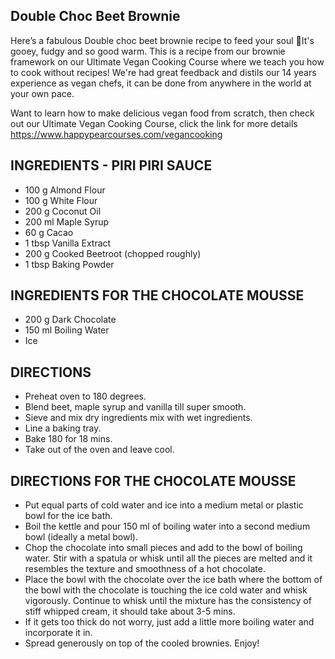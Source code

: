 ## Double Choc Beet Brownie

Here’s a fabulous Double choc beet brownie recipe to feed your soul 💚It's gooey, fudgy and so good warm. This is a recipe from our brownie framework on our Ultimate Vegan Cooking Course where we teach you how to cook without recipes! We're had great feedback and distils our 14 years experience as vegan chefs, it can be done from anywhere in the world at your own pace.

Want to learn how to make delicious vegan food from scratch, then check out our Ultimate Vegan Cooking Course, click the link for more details https://www.happypearcourses.com/vegancooking

## INGREDIENTS - PIRI PIRI SAUCE

- 100 g Almond Flour
- 100 g White Flour
- 200 g Coconut Oil
- 200 ml Maple Syrup
- 60 g Cacao
- 1 tbsp Vanilla Extract
- 200 g Cooked Beetroot (chopped roughly)
- 1 tbsp Baking Powder

## INGREDIENTS FOR THE CHOCOLATE MOUSSE

- 200 g Dark Chocolate
- 150 ml Boiling Water
- Ice

## DIRECTIONS

- Preheat oven to 180 degrees.
- Blend beet, maple syrup and vanilla till super smooth.
- Sieve and mix dry ingredients mix with wet ingredients.
- Line a baking tray.
- Bake 180 for 18 mins.
- Take out of the oven and leave cool.

## DIRECTIONS FOR THE CHOCOLATE MOUSSE

- Put equal parts of cold water and ice into a medium metal or plastic bowl for the ice bath.
- Boil the kettle and pour 150 ml of boiling water into a second medium bowl (ideally a metal bowl).
- Chop the chocolate into small pieces and add to the bowl of boiling water. Stir with a spatula or whisk until all the pieces are melted and it resembles the texture and smoothness of a hot chocolate.
- Place the bowl with the chocolate over the ice bath where the bottom of the bowl with the chocolate is touching the ice cold water and whisk vigorously. Continue to whisk until the mixture has the consistency of stiff whipped cream, it should take about 3-5 mins.
- If it gets too thick do not worry, just add a little more boiling water and incorporate it in.
- Spread generously on top of the cooled brownies. Enjoy!